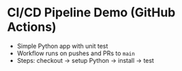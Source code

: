# CI/CD Pipeline Demo (GitHub Actions)

- Simple Python app with unit test
- Workflow runs on pushes and PRs to `main`
- Steps: checkout → setup Python → install → test

